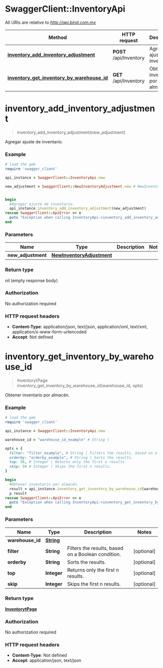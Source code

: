# SwaggerClient::InventoryApi

All URIs are relative to *http://api.bind.com.mx*

Method | HTTP request | Description
------------- | ------------- | -------------
[**inventory_add_inventory_adjustment**](InventoryApi.md#inventory_add_inventory_adjustment) | **POST** /api/Inventory | Agregar ajuste de inventario.
[**inventory_get_inventory_by_warehouse_id**](InventoryApi.md#inventory_get_inventory_by_warehouse_id) | **GET** /api/Inventory | Obtener inventario por almacén.


# **inventory_add_inventory_adjustment**
> inventory_add_inventory_adjustment(new_adjustment)

Agregar ajuste de inventario.



### Example
```ruby
# load the gem
require 'swagger_client'

api_instance = SwaggerClient::InventoryApi.new

new_adjustment = SwaggerClient::NewInventoryAdjustment.new # NewInventoryAdjustment | 


begin
  #Agregar ajuste de inventario.
  api_instance.inventory_add_inventory_adjustment(new_adjustment)
rescue SwaggerClient::ApiError => e
  puts "Exception when calling InventoryApi->inventory_add_inventory_adjustment: #{e}"
end
```

### Parameters

Name | Type | Description  | Notes
------------- | ------------- | ------------- | -------------
 **new_adjustment** | [**NewInventoryAdjustment**](NewInventoryAdjustment.md)|  | 

### Return type

nil (empty response body)

### Authorization

No authorization required

### HTTP request headers

 - **Content-Type**: application/json, text/json, application/xml, text/xml, application/x-www-form-urlencoded
 - **Accept**: Not defined



# **inventory_get_inventory_by_warehouse_id**
> InventorytPage inventory_get_inventory_by_warehouse_id(warehouse_id, opts)

Obtener inventario por almacén.



### Example
```ruby
# load the gem
require 'swagger_client'

api_instance = SwaggerClient::InventoryApi.new

warehouse_id = "warehouse_id_example" # String | 

opts = { 
  filter: "filter_example", # String | Filters the results, based on a Boolean condition.
  orderby: "orderby_example", # String | Sorts the results.
  top: 56, # Integer | Returns only the first n results.
  skip: 56 # Integer | Skips the first n results.
}

begin
  #Obtener inventario por almacén.
  result = api_instance.inventory_get_inventory_by_warehouse_id(warehouse_id, opts)
  p result
rescue SwaggerClient::ApiError => e
  puts "Exception when calling InventoryApi->inventory_get_inventory_by_warehouse_id: #{e}"
end
```

### Parameters

Name | Type | Description  | Notes
------------- | ------------- | ------------- | -------------
 **warehouse_id** | [**String**](.md)|  | 
 **filter** | **String**| Filters the results, based on a Boolean condition. | [optional] 
 **orderby** | **String**| Sorts the results. | [optional] 
 **top** | **Integer**| Returns only the first n results. | [optional] 
 **skip** | **Integer**| Skips the first n results. | [optional] 

### Return type

[**InventorytPage**](InventorytPage.md)

### Authorization

No authorization required

### HTTP request headers

 - **Content-Type**: Not defined
 - **Accept**: application/json, text/json



